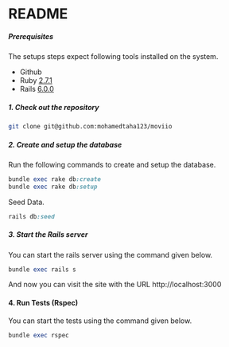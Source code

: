# README

##### Prerequisites

The setups steps expect following tools installed on the system.

- Github
- Ruby [2.7.1](https://github.com/mohamedtaha123/moviio/blob/master/.ruby-version#L1)
- Rails [6.0.0](https://github.com/mohamedtaha123/moviio/blob/master/Gemfile#L12)

##### 1. Check out the repository

```bash
git clone git@github.com:mohamedtaha123/moviio
```


##### 2. Create and setup the database

Run the following commands to create and setup the database.

```ruby
bundle exec rake db:create
bundle exec rake db:setup
```
Seed Data.
```ruby
rails db:seed
```

##### 3. Start the Rails server

You can start the rails server using the command given below.

```ruby
bundle exec rails s
```

And now you can visit the site with the URL http://localhost:3000

#### 4. Run Tests (Rspec)
You can start the tests using the command given below.

```ruby
bundle exec rspec 
```
